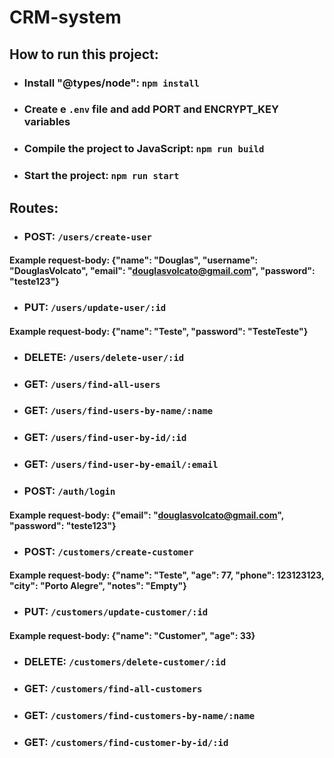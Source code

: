 # CRM-system

## How to run this project:
- ### Install "@types/node": `npm install`
- ### Create e `.env` file and add PORT and ENCRYPT_KEY variables
- ### Compile the project to JavaScript: `npm run build`
- ### Start the project: `npm run start`

## Routes:
- ### POST: `/users/create-user`
#### Example request-body: {"name": "Douglas", "username": "DouglasVolcato", "email": "douglasvolcato@gmail.com", "password": "teste123"}
- ### PUT: `/users/update-user/:id`
#### Example request-body: {"name": "Teste", "password": "TesteTeste"}
- ### DELETE: `/users/delete-user/:id`
- ### GET: `/users/find-all-users`
- ### GET: `/users/find-users-by-name/:name`
- ### GET: `/users/find-user-by-id/:id`
- ### GET: `/users/find-user-by-email/:email`

- ### POST: `/auth/login`
#### Example request-body: {"email": "douglasvolcato@gmail.com", "password": "teste123"}

- ### POST: `/customers/create-customer`
#### Example request-body:   {"name": "Teste", "age": 77, "phone": 123123123, "city": "Porto Alegre", "notes": "Empty"}
- ### PUT: `/customers/update-customer/:id`
#### Example request-body:   {"name": "Customer", "age": 33}
- ### DELETE: `/customers/delete-customer/:id`
- ### GET: `/customers/find-all-customers`
- ### GET: `/customers/find-customers-by-name/:name`
- ### GET: `/customers/find-customer-by-id/:id`
